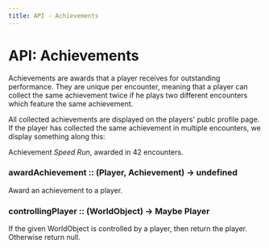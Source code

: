 ```yaml
---
title: API - Achievements
---
```


# API: Achievements

Achievements are awards that a player receives for outstanding performance.
They are unique per encounter, meaning that a player can collect the same
achievement twice if he plays two different encounters which feature the same
achievement.

All collected achievements are displayed on the players' publc profile page.
If the player has collected the same achievement in multiple encounters, we
display something along this:

Achievement _Speed Run_, awarded in 42 encounters.


### awardAchievement :: (Player, Achievement) -> undefined

Award an achievement to a player.


### controllingPlayer :: (WorldObject) -> Maybe Player

If the given WorldObject is controlled by a player, then return the player.
Otherwise return null.

